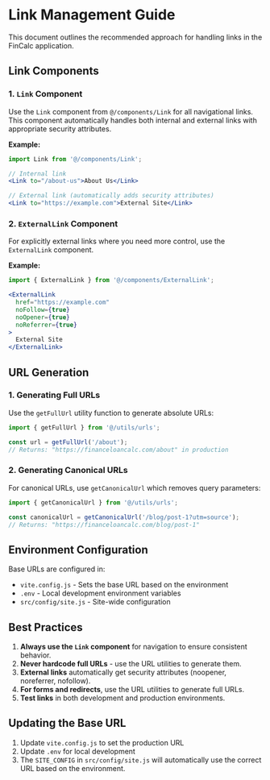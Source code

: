 # Link Management Guide

This document outlines the recommended approach for handling links in the FinCalc application.

## Link Components

### 1. `Link` Component

Use the `Link` component from `@/components/Link` for all navigational links. This component automatically handles both internal and external links with appropriate security attributes.

**Example:**
```jsx
import Link from '@/components/Link';

// Internal link
<Link to="/about-us">About Us</Link>

// External link (automatically adds security attributes)
<Link to="https://example.com">External Site</Link>
```

### 2. `ExternalLink` Component

For explicitly external links where you need more control, use the `ExternalLink` component.

**Example:**
```jsx
import { ExternalLink } from '@/components/ExternalLink';

<ExternalLink 
  href="https://example.com"
  noFollow={true}
  noOpener={true}
  noReferrer={true}
>
  External Site
</ExternalLink>
```

## URL Generation

### 1. Generating Full URLs

Use the `getFullUrl` utility function to generate absolute URLs:

```js
import { getFullUrl } from '@/utils/urls';

const url = getFullUrl('/about');
// Returns: "https://financeloancalc.com/about" in production
```

### 2. Generating Canonical URLs

For canonical URLs, use `getCanonicalUrl` which removes query parameters:

```js
import { getCanonicalUrl } from '@/utils/urls';

const canonicalUrl = getCanonicalUrl('/blog/post-1?utm=source');
// Returns: "https://financeloancalc.com/blog/post-1"
```

## Environment Configuration

Base URLs are configured in:
- `vite.config.js` - Sets the base URL based on the environment
- `.env` - Local development environment variables
- `src/config/site.js` - Site-wide configuration

## Best Practices

1. **Always use the `Link` component** for navigation to ensure consistent behavior.
2. **Never hardcode full URLs** - use the URL utilities to generate them.
3. **External links** automatically get security attributes (noopener, noreferrer, nofollow).
4. **For forms and redirects**, use the URL utilities to generate full URLs.
5. **Test links** in both development and production environments.

## Updating the Base URL

1. Update `vite.config.js` to set the production URL
2. Update `.env` for local development
3. The `SITE_CONFIG` in `src/config/site.js` will automatically use the correct URL based on the environment.
